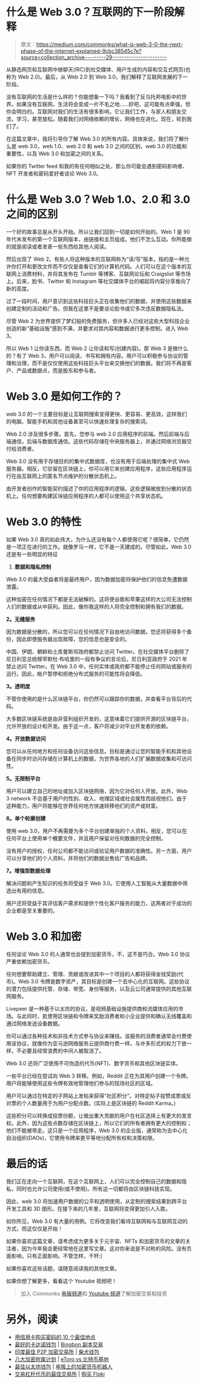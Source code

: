 # 什么是 Web 3.0？互联网的下一阶段解释

> 原文：<https://medium.com/coinmonks/what-is-web-3-0-the-next-phase-of-the-internet-explained-9cbc38545c7e?source=collection_archive---------29----------------------->

从静态网页和互联网中继聊天(IRC)到社交媒体、用户生成的内容和交互式网页(也称为 Web 2.0)。最后，从 Web 2.0 到 Web 3.0，我们解释了互联网发展的下一阶段。

没有互联网的生活是什么样的？你能想象一下吗？我看到了反乌托邦电影中的世界。如果没有互联网，生活将会变成一片不毛之地……好吧，这可能有点牵强，但你会明白的。互联网对我们的生活有很多影响。它让我们工作，与家人和朋友交流，学习，甚至放松。随着我们对网络依赖的增长，网络也在进化。现在，轮到我们了。

在这篇文章中，我将引导你了解 Web 3.0 的所有内容。具体来说，我们将了解什么是 web 3.0，web 1.0、web 2.0 和 web 3.0 之间的区别，web 3.0 的功能和重要性，以及 Web 3.0 和加密之间的关系。

如果你的 Twitter feed 和我的有任何相似之处，那么你可能会遇到密码影响者、NFT 开发者和密码爱好者谈论 Web 3.0。

# 什么是 Web 3.0？Web 1.0、2.0 和 3.0 之间的区别

一个好的故事总是从开头开始。所以让我们回到一切是如何开始的。Web 1 是 90 年代末发布的第一个互联网版本，由链接和主页组成。他们不怎么互动。你所能做的就是阅读或者发表一些东西给其他人阅读。

然后出现了 Web 2。有些人将这种版本的互联网称为“读/写”版本，指的是一种允许你打开和更改文件而不仅仅是查看它们的计算机代码。人们可以在这个版本的互联网上消费材料，并将其发布在 Tumblr 等博客、互联网论坛和 Craigslist 等市场上。后来，脸书、Twitter 和 Instagram 等社交媒体平台的崛起将内容分享推向了新的高度。

过了一段时间，用户意识到这些科技巨头正在收集他们的数据，并使用这些数据来创建定制的活动和广告。但我在这里不是要谈论脸书或它多次违反数据隐私法。

尽管 Web 2 为世界提供了梦幻般的免费服务，但许多人已经对这些大型科技企业创造的新“基础设施”感到不满，并要求对其内容和数据进行更多控制。进入 Web 3。

所以 Web 1 让你读东西，而 Web 2 让你读和写(创建内容)。那 Web 3 是做什么的？有了 Web 3，用户可以阅读、书写和拥有内容。用户可以积极参与协议的管理和治理，而不是仅仅使用这些科技巨头平台来交换他们的数据。我们将不再是客户、产品或数据点，而是股东和参与者。

# Web 3.0 是如何工作的？

web 3.0 的一个主要目标是让互联网搜索变得更快、更容易、更高效，这样我们的电脑、智能手机和其他设备甚至可以快速处理复杂的搜索词。

Web 2.0 涉及很多步骤。首先，您参与 web 2.0 应用程序的前端。然后前端与后端通信，后端与数据库通信。这些代码存储在中央服务器上，并通过网络浏览器交付给消费者。

Web 3.0 没有用于存储目的的集中式数据库，也没有用于后端处理的集中式 Web 服务器。相反，它驻留在区块链上，你可以用它来创建应用程序，这些应用程序运行在由互联网上的匿名节点维护的分散状态机上。

由开发者创作的智能契约描述了你的应用程序的逻辑，这些逻辑被放到分散的状态机上。任何想要构建区块链应用程序的人都可以使用这个共享状态机。

# Web 3.0 的特性

如果 Web 3.0 真的如此伟大，为什么还没有每个人都使用它呢？很简单，它仍然是一项正在进行的工作。就像罗马一样，它不是一天建成的。尽管如此，Web 3.0 还是有一些明显的特征

1.  **数据和隐私控制**

Web 3.0 的最大受益者将是最终用户，因为数据加密将保护他们的信息免遭数据泄露。

这种加密在任何情况下都是无法破解的。这将使谷歌和苹果这样的大公司无法控制人们的数据或从中获利。因此，像你我这样的人将完全控制和拥有我们的数据。

**2。无缝服务**

因为数据是分散的，所以您可以在任何情况下自由地访问数据。您还将获得多个备份，因此即使服务器出现故障，您的信息也是安全的。

中国、伊朗、朝鲜和土库曼斯坦政府都禁止访问 Twitter。在社交媒体平台删除了尼日利亚总统穆罕默杜·布哈里的一段有争议的言论后，尼日利亚政府于 2021 年禁止访问 Twitter。在 Web 3.0 中，任何实体或政府都不能停止任何网站或服务的运行。因此，帐户暂停和拒绝分布式服务的可能性将会降低。

**3。透明度**

不管你使用的是什么区块链平台，你仍然可以跟踪你的数据，并查看平台背后的代码。

大多数区块链系统是由非营利组织开发的，这意味着它们提供开源的区块链平台，允许开放的设计和开发。由于这一点，客户将减少对平台开发者的依赖。

**4。开放数据访问**

您可以从任何地方和任何设备访问这些信息。目标是通过让您的智能手机和其他设备在同步时访问存储在计算机上的数据，为世界各地的人们扩展数据收集和可访问性。

**5。无限制平台**

用户可以建立自己的地址或加入区块链网络，因为它对任何人开放。此外，Web 3 network 不会基于用户的性别、收入、地理区域或社会属性而歧视他们。由于这种能力，用户将能够在世界任何地方快速转移他们的资产或财富。

**6。单个轮廓创建**

使用 web 3.0，用户不再需要为多个平台创建单独的个人资料。相反，您可以在任何平台上使用单个概要文件，并且用户保留对任何数据的完全控制。

没有用户的授权，任何公司都不能访问或验证用户数据的准确性。另一方面，用户可以分享他们的个人资料，并将他们的数据出售给广告和品牌。

**7。增强型数据处理**

解决问题和产生知识的任务将受益于 Web 3.0。它使用人工智能从大量数据中筛选出有用的信息。

用户还将受益于其评估客户需求和提供个性化客户服务的能力，这两者对于成功的企业都是至关重要的。

# Web 3.0 和加密

任何谈论 Web 3.0 的人通常也会提到加密货币，不，这不是巧合。Web 3.0 协议严重依赖加密货币。

任何想要帮助建立、管理、贡献或改进其中一个项目的人都将获得金钱奖励(代币)。Web 3.0 令牌是数字资产，其目标是创建一个去中心化的互联网。这些协议的潜力包括提供托管、存储、带宽、身份等服务，以及云公司通常提供的其他互联网服务。

Livepeer 是一种基于以太坊的协议，是视频基础设施提供商和流媒体应用的市场。与此同时，氦使用区块链和令牌来奖励消费者和小企业提供和确认无线覆盖和通过网络发送设备数据。

你可以通过各种技术和非技术方式参与协议来赚钱。该服务的消费者通常会付费使用该协议，就像你为亚马逊网络服务云提供商付费一样。与许多形式的权力下放一样，不必要且经常浪费的中间人被取消了。

Web 3.0 还将广泛使用不可伪造的代币(NFT)、数字货币和其他区块链实体。

一些平台已经在尝试向 Web 3 转移。例如，Reddit 正在为其用户创建一个令牌。用户将能够使用这些令牌有效地管理他们参与的现场社区的区域。

用户可以通过在特定的子网站上发帖来获得“社区积分”。对特定帖子投赞成票或反对票的个人数量用于为用户分配点数。(实际上是区块链的 Reddit Karma。)

这些积分可以转换成投票份额，让做出重大贡献的用户在社区选择上有更大的发言权。此外，因为这些点数存储在区块链上，所以它们的所有者拥有更大的控制权；他们不能被带走。这只是一个应用程序，Web 3.0 的企业版，通常称为去中心化自治组织(DAOs)，它使用令牌来更平等地分配所有权和决策权限。

# 最后的话

我们正在走向一个互联网，在这个互联网上，人们可以完全控制自己的数据和隐私，同时也允许公司使用(或不使用)。所有这一切都将由区块链科技实现。

因此，web 3.0 将加速用户数据的公平和透明使用，从定制的搜索结果到跨平台开发工具和 3D 图形。在接下来的几年里，互联网将变得更加引人入胜。

如你所见，Web 3.0 有大量的用例。它将改变我们看待互联网和与互联网互动的方式，而这仅仅是开始！

如果你喜欢这篇文章，请考虑成为更多关于元宇宙、NFTs 和加密货币的文章的关注者，因为今年我会更经常地在这里写文章。这对你来说是不对称的风险。没有负面影响，只有正面影响。不管怎样，干杯:)

如果你喜欢这些话题，请随意阅读我的其他文章。

如果你想了解更多，看看这个 Youtube 视频吧！

> 加入 Coinmonks [电报频道](https://t.me/coincodecap)和 [Youtube 频道](https://www.youtube.com/c/coinmonks/videos)了解加密交易和投资

# 另外，阅读

*   [用信用卡购买密码的 10 个最佳地点](https://coincodecap.com/buy-crypto-with-credit-card)
*   [最好的卡达诺钱包](https://coincodecap.com/best-cardano-wallets) | [Bingbon 副本交易](https://coincodecap.com/bingbon-copy-trading)
*   [印度最佳 P2P 加密交易所](https://coincodecap.com/p2p-crypto-exchanges-in-india) | [柴犬钱包](https://coincodecap.com/baby-shiba-inu-wallets)
*   [八大加密附属计划](https://coincodecap.com/crypto-affiliate-programs) | [eToro vs 比特币基地](https://coincodecap.com/etoro-vs-coinbase)
*   [最佳以太坊钱包](https://coincodecap.com/best-ethereum-wallets) | [电报上的加密货币机器人](https://coincodecap.com/telegram-crypto-bots)
*   [交易杠杆代币的最佳交易所](https://coincodecap.com/leveraged-token-exchanges) | [购买 Floki](https://coincodecap.com/buy-floki-inu-token)
